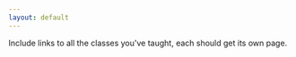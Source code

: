 ```yaml
---
layout: default
---
```


Include links to all the classes you've taught,
each should get its own page.
